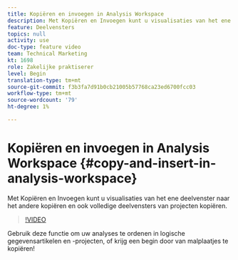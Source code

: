 ```yaml
---
title: Kopiëren en invoegen in Analysis Workspace
description: Met Kopiëren en Invoegen kunt u visualisaties van het ene deelvenster naar het andere kopiëren en ook volledige deelvensters van projecten kopiëren.
feature: Deelvensters
topics: null
activity: use
doc-type: feature video
team: Technical Marketing
kt: 1698
role: Zakelijke praktiserer
level: Begin
translation-type: tm+mt
source-git-commit: f3b3fa7d91b0cb21005b57768ca23ed6700fcc03
workflow-type: tm+mt
source-wordcount: '79'
ht-degree: 1%

---
```



# Kopiëren en invoegen in Analysis Workspace {#copy-and-insert-in-analysis-workspace}

Met Kopiëren en Invoegen kunt u visualisaties van het ene deelvenster naar het andere kopiëren en ook volledige deelvensters van projecten kopiëren.

>[!VIDEO](https://video.tv.adobe.com/v/23230/?quality=12)

Gebruik deze functie om uw analyses te ordenen in logische gegevensartikelen en -projecten, of krijg een begin door van malplaatjes te kopiëren!
